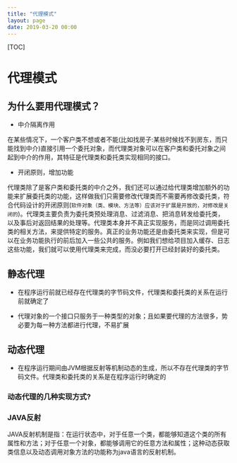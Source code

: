 ```yaml
---
title: "代理模式"
layout: page
date: 2019-03-20 00:00
---
```


[TOC]

# 代理模式

## 为什么要用代理模式？

* 中介隔离作用

在某些情况下，一个客户类不想或者不能(比如找房子:某些时候找不到房东，而只能找到中介)直接引用一个委托对象，而代理类对象可以在客户类和委托对象之间起到中介的作用，其特征是代理类和委托类实现相同的接口。

* 开闭原则，增加功能

代理类除了是客户类和委托类的中介之外，我们还可以通过给代理类增加额外的功能来扩展委托类的功能，这样做我们只需要修改代理类而不需要再修改委托类，符合代码设计的开闭原则(`软件对象（类、模块、方法等）应该对于扩展是开放的，对修改是关闭的`)。代理类主要负责为委托类预处理消息、过滤消息、把消息转发给委托类，以及事后对返回结果的处理等。代理类本身并不真正实现服务，而是同过调用委托类的相关方法，来提供特定的服务。真正的业务功能还是由委托类来实现，但是可以在业务功能执行的前后加入一些公共的服务。例如我们想给项目加入缓存、日志这些功能，我们就可以使用代理类来完成，而没必要打开已经封装好的委托类。

## 静态代理

* 在程序运行前就已经存在代理类的字节码文件，代理类和委托类的关系在运行前就确定了

* 代理对象的一个接口只服务于一种类型的对象；且如果要代理的方法很多，势必要为每一种方法都进行代理，不易扩展

## 动态代理

* 在程序运行期间由JVM根据反射等机制动态的生成，所以不存在代理类的字节码文件。代理类和委托类的关系是在程序运行时确定的

### 动态代理的几种实现方式?



### JAVA反射

JAVA反射机制是指：在运行状态中，对于任意一个类，都能够知道这个类的所有属性和方法；对于任意一个对象，都能够调用它的任意方法和属性；这种动态获取类信息以及动态调用对象方法的功能称为java语言的反射机制。
